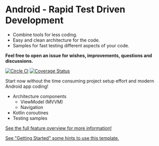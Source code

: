 # Android - Rapid Test Driven Development

* Combine tools for less coding.
* Easy and clean architecture for the code.
* Samples for fast testing different aspects of your code.

**Feel free to open an issue for wishes, improvements, questions and discussions.**

[![Circle CI](https://img.shields.io/circleci/project/github/nenick/android-gradle-template/rework.svg)](https://circleci.com/gh/nenick/android-gradle-template?branch=rework)
 [![Coverage Status](https://img.shields.io/coveralls/github/nenick/android-gradle-template/rework.svg)](https://coveralls.io/r/nenick/android-gradle-template?branch=rework)

Start now without the time consuming project setup effort and modern Android app coding!

* Architecture components
    * ViewModel (MVVM)
    * Navigation
* Kotlin coroutines
* Testing samples

[See the full feature overview for more information!](docs/project-features.md)

[See "Getting Started" some hints to use this template.](docs/project-getting-started.md)